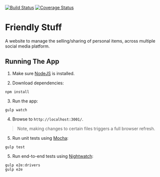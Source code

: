 [![Build Status](https://travis-ci.org/robinsoncol/friendly-stuff.svg?branch=master)](https://travis-ci.org/robinsoncol/friendly-stuff)
[![Coverage Status](https://coveralls.io/repos/github/robinsoncol/friendly-stuff/badge.svg)](https://coveralls.io/github/robinsoncol/friendly-stuff)

# Friendly Stuff

A website to manage the selling/sharing of personal items, across multiple social media platform.

## Running The App

1) Make sure [NodeJS](https://nodejs.org/en/) is installed.

2) Download dependencies:

  ```
  npm install
  ```

3) Run the app:

  ```
  gulp watch
  ```

4) Browse to `http://localhost:3001/`.
> Note, making changes to certain files triggers a full browser refresh.

5) Run unit tests using [Mocha](https://mochajs.org/):

  ```
  gulp test
  ```

5) Run end-to-end tests using [Nightwatch](http://nightwatchjs.org/):

  ```
  gulp e2e:drivers
  gulp e2e
  ```
